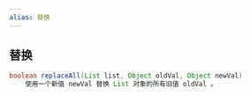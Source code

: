 ```yaml
---
alias: 替换
---
```


## 替换

```java
boolean replaceAll(List list, Object oldVal, Object newVal)
    使用一个新值 newVal 替换 List 对象的所有旧值 oldVal 。
```

